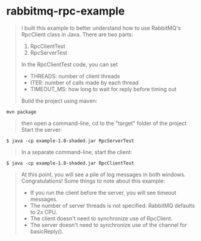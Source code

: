 # rabbitmq-rpc-example
> I built this example to better understand how to use RabbitMQ's RpcClient class in Java.
> There are two parts:
> 1. RpcClientTest
> 2. RpcServerTest
>
> In the RpcClientTest code, you can set 
> * THREADS: number of client threads
> * ITER: number of calls made by each thread
> * TIMEOUT_MS: how long to wait for reply before timing out
>
> Build the project using maven:

    mvn package

> then open a command-line, cd to the "target" folder of the project
> Start the server:

    $ java -cp example-1.0-shaded.jar RpcServerTest

> In a separate command-line, start the client:

    $ java -cp example-1.0-shaded.jar RpcClientTest

> At this point, you will see a pile of log messages in both windows.  Congratulations!
> Some things to note about this example:
> * If you run the client before the server, you will see timeout messages.
> * The number of server threads is not specified.  RabbitMQ defaults to 2x CPU.
> * The client doesn't need to synchronize use of RpcClient.
> * The server doesn't need to synchronize use of the channel for basicReply().
